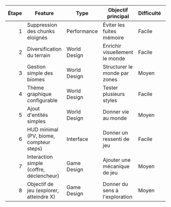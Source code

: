 | Étape | Feature                                 | Type           | Objectif principal                     | Difficulté | Durée estimée | Statut |
|------:|------------------------------------------|----------------|----------------------------------------|------------|----------------|--------|
| 1    | Suppression des chunks éloignés          | Performance    | Éviter les fuites mémoire              | Facile     | 0.5 jour       | À faire |
| 2    | Diversification du terrain               | World Design   | Enrichir visuellement le monde         | Facile     | 0.5 jour       | À faire |
| 3    | Gestion simple des biomes                | World Design   | Structurer le monde par zones          | Moyen      | 1 jour         | À faire |
| 4    | Thème graphique configurable             | World Design   | Tester plusieurs styles                | Facile     | 0.5 jour       | À faire |
| 5    | Ajout d'entités simples                  | World Design   | Donner vie au monde                    | Moyen      | 1 jour         | À faire |
| 6    | HUD minimal (PV, biome, compteur steps)  | Interface      | Donner un ressenti de jeu              | Facile     | 0.5 jour       | À faire |
| 7    | Interaction simple (coffre, déclencheur) | Game Design    | Ajouter une mécanique de jeu           | Moyen      | 1 jour         | À faire |
| 8    | Objectif de jeu (explorer, atteindre X)  | Game Design    | Donner du sens à l'exploration         | Moyen      | 1 jour         | À faire |